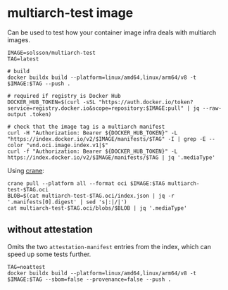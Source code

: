 # multiarch-test image

Can be used to test how your container image infra deals with multiarch images.

```
IMAGE=solsson/multiarch-test
TAG=latest

# build
docker buildx build --platform=linux/amd64,linux/arm64/v8 -t $IMAGE:$TAG --push .

# required if registry is Docker Hub
DOCKER_HUB_TOKEN=$(curl -sSL "https://auth.docker.io/token?service=registry.docker.io&scope=repository:$IMAGE:pull" | jq --raw-output .token)

# check that the image tag is a multiarch manifest
curl -H "Authorization: Bearer ${DOCKER_HUB_TOKEN}" -L "https://index.docker.io/v2/$IMAGE/manifests/$TAG" -I | grep -E --color "vnd.oci.image.index.v1|$"
curl -f "Authorization: Bearer ${DOCKER_HUB_TOKEN}" -L https://index.docker.io/v2/$IMAGE/manifests/$TAG | jq '.mediaType'
```

Using [crane](https://github.com/google/go-containerregistry):

```
crane pull --platform all --format oci $IMAGE:$TAG multiarch-test-$TAG.oci
BLOB=$(cat multiarch-test-$TAG.oci/index.json | jq -r '.manifests[0].digest' | sed 's|:|/|')
cat multiarch-test-$TAG.oci/blobs/$BLOB | jq '.mediaType'
```

## without attestation

Omits the two `attestation-manifest` entries from the index, which can speed up some tests further.

```
TAG=noattest
docker buildx build --platform=linux/amd64,linux/arm64/v8 -t $IMAGE:$TAG --sbom=false --provenance=false --push .
```
